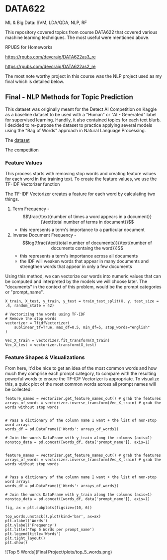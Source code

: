 # DATA622
ML &amp; Big Data: SVM, LDA/QDA, NLP, RF

This repository covered topics from course DATA622 that covered various machine learning techniques. The most useful were mentioned above.

RPUBS for Homeworks 

https://rpubs.com/devcraig/DATA622as3_re

https://rpubs.com/devcraig/DATA622as2_re

The most note worthy project in this course was the NLP project used as my final which is detailed below.

## Final - NLP Methods for Topic Prediction


This dataset was originally meant for the Detect AI Competition on Kaggle as a baseline dataset to be used with a "Human" or "AI - Generated" label for supervised learning. Handily, it also contained topics for each text blurb. I decided to re-purpose the dataset to practice applying several models using the "Bag of Words" approach in Natural Language Processing. 

The [dataset](https://www.kaggle.com/datasets/thedrcat/daigt-v2-train-dataset/)

The [competition](https://www.kaggle.com/competitions/llm-detect-ai-generated-text)


### Feature Values

This process starts with removing stop words and creating feature values for each word in the training text. To create the feature values, we use the TF-IDF Vectorizer function

The TF-IDF Vectorizer creates a feature for each word by calculating two things.

1. Term Frequency - $$\frac{\text{number of times a word appears in a document}}{\text{total number of terms in document}}$$
    - this represents a term's importance to a particular document
2. Inverse Document Frequency - $$log(\frac{\text{total number of documents}}{\text{number of documents containg the word}})$$
    - this represents a term's importance across all documents
    - the IDF will weaken words that appear in many documents and strengthen words that appear in only a few documents

Using this method, we can vectorize our words into numeric values that can be computed and interpreted by the models we will choose later. The "documents" in the context of this problem, would be the prompt categories or "prompt_name".

```
X_train, X_test, y_train, y_test = train_test_split(X, y, test_size = .4, random_state = 42)

# Vectorizing the words using TF-IDF
# Remove the stop words
vectorizer = TfidfVectorizer(
    sublinear_tf=True, max_df=0.5, min_df=5, stop_words="english"
)

Vec_X_train = vectorizer.fit_transform(X_train)
Vec_X_test = vectorizer.transform(X_test)
```

### Feature Shapes & Visualizations

From here, it'd be nice to get an idea of the most common words and how much they comprise each prompt category, to compare with the resulting powerful words to ensure the TF-IDF Vectorizer is appropriate. To visualize this, a quick plot of the most common words across all prompt names will be collected.

```
feature_names = vectorizer.get_feature_names_out() # grab the features
arrays_of_words = vectorizer.inverse_transform(Vec_X_train) # grab the words without stop words


# Pass a dictionary of the column name I want + the list of non-stop word arrays
words_df = pd.DataFrame({'Words': arrays_of_words})

# Join the words DataFrame with y_train along the columns (axis=1)
nonstop_data = pd.concat([words_df, data['prompt_name']], axis=1)


feature_names = vectorizer.get_feature_names_out() # grab the features
arrays_of_words = vectorizer.inverse_transform(Vec_X_train) # grab the words without stop words


# Pass a dictionary of the column name I want + the list of non-stop word arrays
words_df = pd.DataFrame({'Words': arrays_of_words})

# Join the words DataFrame with y_train along the columns (axis=1)
nonstop_data = pd.concat([words_df, data['prompt_name']], axis=1)

fig, ax = plt.subplots(figsize=(10, 6))

top_words.unstack().plot(kind='bar', ax=ax)
plt.xlabel('Words')
plt.ylabel('Frequency')
plt.title('Top 6 Words per prompt_name')
plt.legend(title='Words')
plt.tight_layout()
plt.show()
```

![Top 5 Words](Final Project/plots/top_5_words.png)

